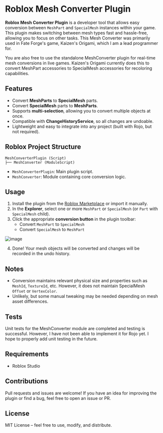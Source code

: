 # Roblox Mesh Converter Plugin

**Roblox Mesh Converter Plugin** is a developer tool that allows easy conversion between `MeshPart` and `SpecialMesh` instances within your game. This plugin makes switching between mesh types fast and hassle-free, allowing you to focus on other tasks. This Mesh Converter was primarily used in Fate Forge's game, Kaizen's Origami, which I am a lead programmer for.

You are also free to use the standalone MeshConverter plugin for real-time mesh conversions in live games. Kaizen's Origami currently does this to convert MeshPart accessories to SpecialMesh accessories for recoloring capabilities.


## Features

- Convert **MeshParts** to **SpecialMesh** parts.
- Convert **SpecialMesh** parts to **MeshParts**.
- Supports **multi-selection**, allowing you to convert multiple objects at once.
- Compatible with **ChangeHistoryService**, so all changes are undoable.
- Lightweight and easy to integrate into any project (built with Rojo, but not required).


## Roblox Project Structure

```
MeshConverterPlugin (Script)
├── MeshConverter (ModuleScript)
```

- `MeshConverterPlugin`: Main plugin script.
- `MeshConverter`: Module containing core conversion logic.


## Usage

1. Install the plugin from the [Roblox Marketplace](https://create.roblox.com/store/asset/119397415504975/Mesh-Converter-Plugin) or import it manually.
2. In the **Explorer**, select one or more `MeshPart` or `SpecialMesh` (or `Part` with `SpecialMesh` child).
3. Click the appropriate **conversion button** in the plugin toolbar:
   - Convert `MeshPart` to `SpecialMesh`
   - Convert `SpecialMesh` to `MeshPart`

![image](https://github.com/user-attachments/assets/53be08d2-0454-4c1b-9b19-d076501133fa)

4. Done! Your mesh objects will be converted and changes will be recorded in the undo history.




## Notes

- Conversion maintains relevant physical size and properties such as `MeshId`, `TextureId`, etc. However, it does not maintain SpecialMesh `Offset` or `VertexColor`.
- Unlikely, but some manual tweaking may be needed depending on mesh asset differences.

## Tests

Unit tests for the MeshConverter module are completed and testing is successful. However, I have not been able to implement it for Rojo yet. I hope to properly add unit testing in the future.

## Requirements

- Roblox Studio


## Contributions

Pull requests and issues are welcome! If you have an idea for improving the plugin or find a bug, feel free to open an issue or PR.


## License

MIT License – feel free to use, modify, and distribute.
